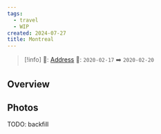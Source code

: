 ```yaml
---
tags:
  - travel
  - WIP
created: 2024-07-27
title: Montreal
---
```



> [!info]
>📌: [Address]()
>📅: `2020-02-17` ➡️ `2020-02-20`

## Overview



## Photos

TODO: backfill